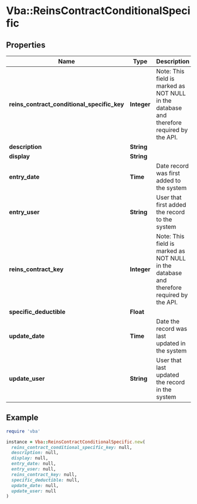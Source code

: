 # Vba::ReinsContractConditionalSpecific

## Properties

| Name | Type | Description | Notes |
| ---- | ---- | ----------- | ----- |
| **reins_contract_conditional_specific_key** | **Integer** | Note: This field is marked as NOT NULL in the database and therefore required by the API. |  |
| **description** | **String** |  | [optional] |
| **display** | **String** |  | [optional] |
| **entry_date** | **Time** | Date record was first added to the system | [optional] |
| **entry_user** | **String** | User that first added the record to the system | [optional] |
| **reins_contract_key** | **Integer** | Note: This field is marked as NOT NULL in the database and therefore required by the API. |  |
| **specific_deductible** | **Float** |  | [optional] |
| **update_date** | **Time** | Date the record was last updated in the system | [optional] |
| **update_user** | **String** | User that last updated the record in the system | [optional] |

## Example

```ruby
require 'vba'

instance = Vba::ReinsContractConditionalSpecific.new(
  reins_contract_conditional_specific_key: null,
  description: null,
  display: null,
  entry_date: null,
  entry_user: null,
  reins_contract_key: null,
  specific_deductible: null,
  update_date: null,
  update_user: null
)
```

